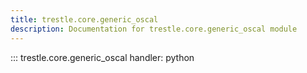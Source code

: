 ```yaml
---
title: trestle.core.generic_oscal
description: Documentation for trestle.core.generic_oscal module
---
```

::: trestle.core.generic_oscal
handler: python
